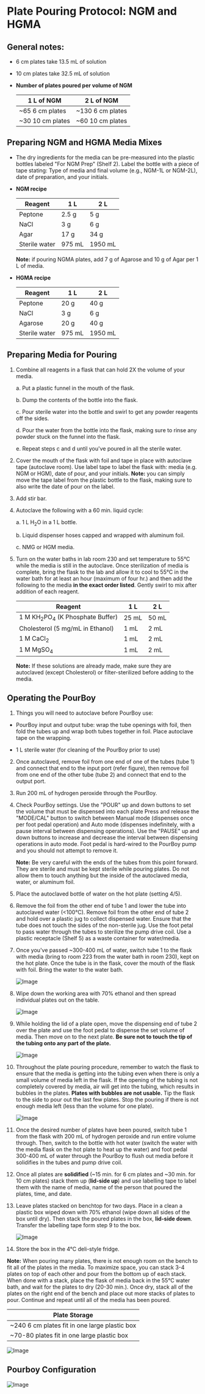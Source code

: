 # Plate Pouring Protocol: NGM and HGMA

## General notes:

  - 6 cm plates take 13.5 mL of solution
  - 10 cm plates take 32.5 mL of solution

  - **Number of plates poured per volume of NGM**

     | 1 L of NGM | 2 L of NGM |
     | ---------- | ---------- |
     | ~65 6 cm plates | ~130 6 cm plates |
     | ~30 10 cm plates | ~60 10 cm plates |

## Preparing NGM and HGMA Media Mixes

- The dry ingredients for the media can be pre-measured into the plastic bottles labeled "For NGM Prep" (Shelf 2). Label the bottle with a piece of tape stating: Type of media and final volume (e.g., NGM-1L or NGM-2L), date of preparation, and your initials.

- **NGM recipe**

    | Reagent | 1 L | 2 L |
    | ------- | --- | --- |
    | Peptone | 2.5 g | 5 g |
    | NaCl | 3 g | 6 g |
    | Agar | 17 g | 34 g |
    | Sterile water | 975 mL | 1950 mL |

    **Note:** if pouring NGMA plates, add 7 g of Agarose and 10 g of Agar per 1 L of media.

- **HGMA recipe**

    | Reagent | 1 L | 2 L |
    | ------- | --- | --- |
    | Peptone | 20 g | 40 g |
    | NaCl | 3 g | 6 g |
    | Agarose | 20 g | 40 g |
    | Sterile water | 975 mL | 1950 mL |


## Preparing Media for Pouring

1. Combine all reagents in a flask that can hold 2X the volume of your media.

      a. Put a plastic funnel in the mouth of the flask.

      b. Dump the contents of the bottle into the flask.

      c. Pour sterile water into the bottle and swirl to get any powder reagents off the sides.

      d. Pour the water from the bottle into the flask, making sure to rinse any powder stuck on the funnel into the flask.

      e. Repeat steps c and d until you've poured in all the sterile water.

1. Cover the mouth of the flask with foil and tape in place with autoclave tape (autoclave room). Use label tape to label the flask with: media (e.g. NGM or HGM), date of pour, and your initials. **Note:** you can simply move the tape label from the plastic bottle to the flask, making sure to also write the date of pour on the label.

4. Add stir bar.

5. Autoclave the following with a 60 min. liquid cycle:

    a. 1 L H<sub>2</sub>O in a 1 L bottle.

    b. Liquid dispenser hoses capped and wrapped with aluminum foil.

    c. NMG or HGM media.

6. Turn on the water baths in lab room 230 and set temperature to 55°C while the media is still in the autoclave. Once sterilization of media is complete, bring the flask to the lab and allow it to cool to 55°C in the water bath for at least an hour (maximum of four hr.) and then add the following to the media **in the exact order listed**. Gently swirl to mix after addition of each reagent.

    | Reagent | 1 L | 2 L |
    | ------- | --- | --- |
    | 1 M KH<sub>2</sub>PO<sub>4</sub> (K Phosphate Buffer) | 25 mL | 50 mL |
    | Cholesterol (5 mg/mL in Ethanol) | 1 mL | 2 mL |
    | 1 M CaCl<sub>2</sub> | 1 mL | 2 mL |
    | 1 M MgSO<sub>4</sub> | 1 mL | 2 mL |

    **Note:** If these solutions are already made, make sure they are autoclaved (except Cholesterol) or filter-sterilized before adding to the media.



## Operating the PourBoy

1. Things you will need to autoclave before PourBoy use:

  - PourBoy input and output tube: wrap the tube openings with foil, then fold the tubes up and wrap both tubes together in foil. Place autoclave tape on the wrapping.

  - 1 L sterile water (for cleaning of the PourBoy prior to use)

2. Once autoclaved, remove foil from one end of one of the tubes (tube 1) and connect that end to the input port (refer figure), then remove foil from one end of the other tube (tube 2) and connect that end to the output port.

3. Run 200 mL of hydrogen peroxide through the PourBoy.

4. Check PourBoy settings. Use the "POUR" up and down buttons to set the volume that must be dispensed into each plate Press and release the "MODE/CAL" button to switch between Manual mode (dispenses once per foot pedal operation) and Auto mode (dispenses indefinitely, with a pause interval between dispensing operations). Use the "PAUSE" up and down buttons to increase and decrease the interval between dispensing operations in auto mode. Foot pedal is hard-wired to the PourBoy pump and you should not attempt to remove it.

    **Note:** Be very careful with the ends of the tubes from this point forward. They are sterile and must be kept sterile while pouring plates. Do not allow them to touch anything but the inside of the autoclaved media, water, or aluminum foil.

5. Place the autoclaved bottle of water on the hot plate (setting 4/5).

6. Remove the foil from the other end of tube 1 and lower the tube into autoclaved water (<100°C). Remove foil from the other end of tube 2 and hold over a plastic jug to collect dispensed water. Ensure that the tube does not touch the sides of the non-sterile jug. Use the foot petal to pass water through the tubes to sterilize the pump drive coil. Use a plastic receptacle (Shelf 5) as a waste container for water/media.

7. Once you've passed ~300-400 mL of water, switch tube 1 to the flask with media (bring to room 223 from the water bath in room 230), kept on the hot plate. Once the tube is in the flask, cover the mouth of the flask with foil. Bring the water to the water bath.

    ![Image](img/FlaskSetUp.png)

8. Wipe down the working area with 70% ethanol and then spread individual plates out on the table.

    ![Image](img/PlatePourSetup.png)

9. While holding the lid of a plate open, move the dispensing end of tube 2 over the plate and use the foot pedal to dispense the set volume of media. Then move on to the next plate. **Be sure not to touch the tip of the tubing onto any part of the plate.**

    ![Image](img/PouringPlate.png)

10. Throughout the plate pouring procedure, remember to watch the flask to ensure that the media is getting into the tubing even when there is only a small volume of media left in the flask. If the opening of the tubing is not completely covered by media,  air will get into the tubing, which results in bubbles in the plates. **Plates with bubbles are not usable.** Tip the flask to the side to pour out the last few plates. Stop the pouring if there is not enough media left (less than the volume for one plate).

    ![Image](img/GoodBadPlateEx.png)

11. Once the desired number of plates have been poured, switch tube 1 from the flask with 200 mL of hydrogen peroxide and run entire volume through. Then, switch to the bottle with hot water (switch the water with the media flask on the hot plate to heat up the water) and foot pedal 300-400 mL of water through the PourBoy to flush out media before it solidifies in the tubes and pump drive coil.

12. Once all plates are **solidified** (~15 min. for 6 cm plates and ~30 min. for 10 cm plates) stack them up (**lid-side up**) and use labelling tape to label them with the name of media, name of the person that poured the plates, time, and date.

13. Leave plates stacked on benchtop for two days. Place in a clean a plastic box wiped down with 70% ethanol (wipe down all sides of the box until dry). Then stack the poured plates in the box, **lid-side down**. Transfer the labelling tape form step 9 to the box.

    ![Image](img/UpsidedownPlate.png)

14. Store the box in the 4°C deli-style fridge.

  **Note:** When pouring many plates, there is not enough room on the bench to fit all of the plates in the media. To maximize space, you can stack 3-4 plates on top of each other and pour from the bottom up of each stack. When done with a stack, place the flask of media back in the 55°C water bath, and wait for the plates to dry (20-30 min.). Once dry, stack all of the plates on the right end of the bench and place out more stacks of plates to pour. Continue and repeat until all of the media has been poured.

  | Plate Storage |
  | ------------- |
  | ~240 6 cm plates fit in one large plastic box |
  | ~70-80 plates fit in one large plastic box |

  ![Image](img/PlateStorage.png)

## Pourboy Configuration

  ![Image](img/PourBoyConfig.png)
